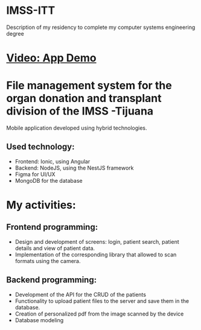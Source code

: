 # IMSS-ITT
Description of my residency to complete my computer systems engineering degree

# [Video: App Demo](https://drive.google.com/file/d/16dcrdWWWLHQna1DX5oNoGip3PNl8rMW4/view?usp=sharing)

# File management system for the organ donation and transplant division of the IMSS -Tijuana

 Mobile application developed using hybrid technologies.

## Used technology:
- Frontend: Ionic, using Angular
- Backend: NodeJS, using the NestJS framework
- Figma for UI/UX
- MongoDB for the database

# My activities:
## Frontend programming:
- Design and development of screens: login, patient search, patient details and view of patient data.
- Implementation of the corresponding library that allowed to scan formats using the camera.

## Backend programming:
- Development of the API for the CRUD of the patients
- Functionality to upload patient files to the server and save them in the database.
- Creation of personalized pdf from the image scanned by the device
- Database modeling
